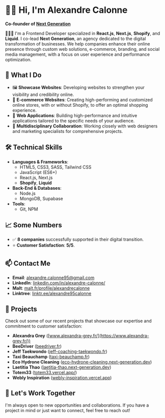 # 👋🏼 Hi, I'm Alexandre Calonne

**Co-founder of [Next Generation](https://www.next-generation.dev/)**

👨🏻‍💻 I'm a Frontend Developer specialized in **React.js**, **Next.js**, **Shopify**, and **Liquid**. I co-lead **Next Generation**, an agency dedicated to the digital transformation of businesses. We help companies enhance their online presence through custom web solutions, e-commerce, branding, and social media management, with a focus on user experience and performance optimization.

## 🚀 What I Do

- 🖼️ **Showcase Websites**: Developing websites to strengthen your visibility and credibility online.
- 🛒 **E-commerce Websites**: Creating high-performing and customized online stores, with or without Shopify, to offer an optimal shopping experience.
- 🚀 **Web Applications**: Building high-performance and intuitive applications tailored to the specific needs of your audience.
- 🎨 **Multidisciplinary Collaboration**: Working closely with web designers and marketing specialists for comprehensive projects.

## 🛠️ Technical Skills

- **Languages & Frameworks**:
  - HTML5, CSS3, SASS, Tailwind CSS
  - JavaScript (ES6+)
  - React.js, Next.js
  - **Shopify**, **Liquid**
- **Back-End & Databases**:
  - Node.js
  - MongoDB, Supabase
- **Tools**:
  - Git, NPM

## 📈 Some Numbers

- ✅ **8 companies** successfully supported in their digital transition.
- ⭐️ **Customer Satisfaction**: **5/5**.

## 📫 Contact Me

- **Email**: [alexandre.calonne95@gmail.com](mailto:alexandre.calonne95@gmail.com)
- **LinkedIn**: [linkedin.com/in/alexandre-calonne/](https://www.linkedin.com/in/alexandre-calonne/)
- **Malt**: [malt.fr/profile/alexandrecalonne](https://www.malt.fr/profile/alexandrecalonne)
- **Linktree**: [linktr.ee/alexandre95calonne](https://linktr.ee/alexandre95calonne)

## 💼 Projects

Check out some of our recent projects that showcase our expertise and commitment to customer satisfaction:

- **Alexandra Grey** ([www.alexandra-grey.fr/](https://www.alexandra-grey.fr/))
- **BeeDriver** ([beedriver.fr](https://beedriver.fr))
- **Jeff Taekwondo** ([jeff-coaching-taekwondo.fr](https://jeff-coaching-taekwondo.fr))
- **Taxi Beauchamp** ([taxi-beauchamp.fr](https://taxi-beauchamp.fr))
- **Eco Hydrone Cleaning** ([eco-hydrone-cleaning.next-generation.dev](https://eco-hydrone-cleaning.next-generation.dev))
- **Laetitia Thao** ([laetitia-thao.next-generation.dev](https://laetitia-thao.next-generation.dev))
- **Totem33** ([totem33.vercel.app/](https://totem33.vercel.app/))
- **Webly Inspiration** ([webly-inspiration.vercel.app](https://webly-inspiration.vercel.app))

## 🤝 Let's Work Together

I'm always open to new opportunities and collaborations. If you have a project in mind or just want to connect, feel free to reach out!
